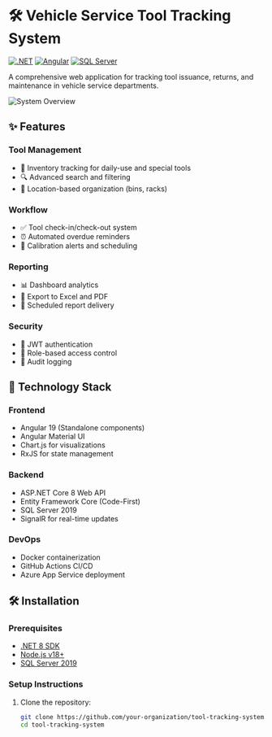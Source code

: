 # 🛠️ Vehicle Service Tool Tracking System

[![.NET](https://img.shields.io/badge/.NET-8.0-blue)](https://dotnet.microsoft.com/)
[![Angular](https://img.shields.io/badge/Angular-19-red)](https://angular.io/)
[![SQL Server](https://img.shields.io/badge/SQL%20Server-2019-cc2927)](https://www.microsoft.com/sql-server)

A comprehensive web application for tracking tool issuance, returns, and maintenance in vehicle service departments.

![System Overview](https://via.placeholder.com/1200x600?text=Tool+Tracking+System+Interface)

## ✨ Features

### Tool Management
- 📝 Inventory tracking for daily-use and special tools
- 🔍 Advanced search and filtering
- 📍 Location-based organization (bins, racks)

### Workflow
- ✅ Tool check-in/check-out system
- ⏰ Automated overdue reminders
- 🔔 Calibration alerts and scheduling

### Reporting
- 📊 Dashboard analytics
- 📄 Export to Excel and PDF
- 📧 Scheduled report delivery

### Security
- 🔐 JWT authentication
- 👥 Role-based access control
- 📝 Audit logging

## 🚀 Technology Stack

### Frontend
- Angular 19 (Standalone components)
- Angular Material UI
- Chart.js for visualizations
- RxJS for state management

### Backend
- ASP.NET Core 8 Web API
- Entity Framework Core (Code-First)
- SQL Server 2019
- SignalR for real-time updates

### DevOps
- Docker containerization
- GitHub Actions CI/CD
- Azure App Service deployment

## 🛠️ Installation

### Prerequisites
- [.NET 8 SDK](https://dotnet.microsoft.com/download)
- [Node.js v18+](https://nodejs.org/)
- [SQL Server 2019](https://www.microsoft.com/sql-server)

### Setup Instructions

1. Clone the repository:
   ```bash
   git clone https://github.com/your-organization/tool-tracking-system.git
   cd tool-tracking-system
